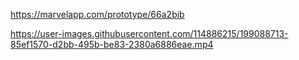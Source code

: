 https://marvelapp.com/prototype/66a2bib




https://user-images.githubusercontent.com/114886215/199088713-85ef1570-d2bb-495b-be83-2380a6886eae.mp4

